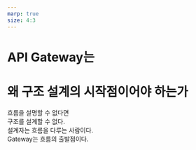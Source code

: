 ```yaml
---
marp: true
size: 4:3
---
```


# API Gateway는  
# 왜 구조 설계의 시작점이어야 하는가

흐름을 설명할 수 없다면  
구조를 설계할 수 없다.  
설계자는 흐름을 다루는 사람이다.  
Gateway는 흐름의 출발점이다.
